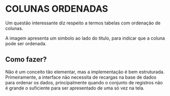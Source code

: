 # COLUNAS ORDENADAS
Um questão interessante diz respeito a termos tabelas com ordenação de colunas.

A imagem apresenta um simbolo ao lado do titulo, para indicar que a coluna pode ser ordenada.

## Como fazer?
Não é um conceito tão elementar, mas a implementação é bem estruturada.
Primeiramente, a interface não necessita de recargas na base de dados para ordenar os dados, principalmente quando o conjunto de registros não é grande o suficiente para ser apresentado de uma só vez na tela.
